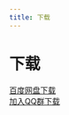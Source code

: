```yaml
---
title: 下载
---
```


# 下载

[百度网盘下载](https://pan.baidu.com/s/153Pcb1rizPuidFq8dmb05A?pwd=btcw)<br>
[加入QQ群下载](https://qm.qq.com/cgi-bin/qm/qr?authKey=T2QSE8RuJA04SwKrswr1%2B3AeyUY27MA%2B18duB5XIEUErpwdHjjInox7Vl8ySZgzq&k=YOufj9c5R8co32L1KMaDrF_RatxrJ-n2&noverify=0)
